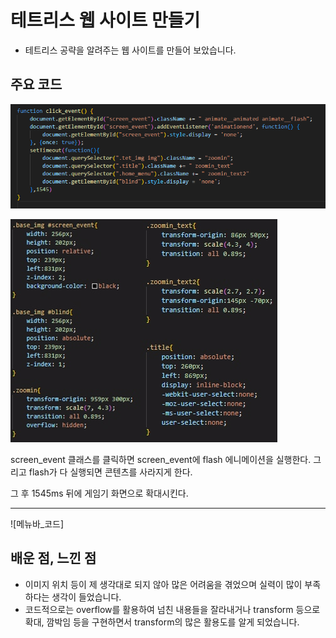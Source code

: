 # 테트리스 웹 사이트 만들기

+ 테트리스 공략을 알려주는 웹 사이트를 만들어 보았습니다.


## 주요 코드
![메인_에니메이션_코드](https://github.com/tlavksdmlskf/web/blob/main/tetris_web_site/%EC%8A%A4%ED%81%AC%EB%A6%B0%EC%83%B7%202024-07-05%20090907.png)

![메인_에니메이션_CSS코드](https://github.com/tlavksdmlskf/web/blob/main/tetris_web_site/%EC%8A%A4%ED%81%AC%EB%A6%B0%EC%83%B7%202024-07-05%20101742.jpg)

screen_event 클래스를 클릭하면 screen_event에 flash 에니메이션을 실행한다. 그리고 flash가 다 실행되면 콘텐츠를 사라지게 한다.

그 후 1545ms 뒤에 게임기 화면으로 확대시킨다.

---

![메뉴바_코드]


## 배운 점, 느낀 점

+ 이미지 위치 등이 제 생각대로 되지 않아 많은 어려움을 겪었으며 실력이 많이 부족하다는 생각이 들었습니다.
+ 코드적으로는 overflow를 활용하여 넘친 내용들을 잘라내거나 transform 등으로 확대, 깜박임 등을 구현하면서
  transform의 많은 활용도를 알게 되었습니다.

